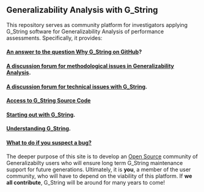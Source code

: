 ## Generalizability Analysis with G_String
This repository serves as community platform for investigators applying G_String software for Generalizability Analysis of performance assessments.
Specifically, it provides:
#### [An answer to the question Why G_String on GitHub](../../tree/main/vault/github.md)? ####
#### [A discussion forum for methodological issues in Generalizability Analysis](../../discussions/1). ####
#### [A discussion forum for technical issues with G_String](../../discussions/12). ####
#### [Access to G_String Source Code](../../tree/main/workbench/GS_L/src) ####
#### [Starting out with G_String](../../tree/main/vault/users.md). ####
#### [Understanding G_String](../../tree/main/vault/professionals.md). ####
#### [What to do if you suspect a bug?](../../main/support/issue.md) ####

The deeper purpose of this site is to develop an [Open Source](../../tree/main/vault/Open_Source.md) community of Generalizabilty users who will ensure long term G_String maintenance support for future generations. Ultimately, it is **you**, a member of the user community, who will have to depend on the viability of this platform. If **we all contribute**, G_String will be around for many years to come!
